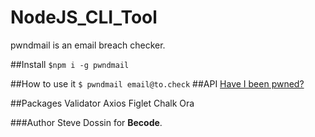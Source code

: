 # NodeJS_CLI_Tool
pwndmail is an email breach checker.

##Install
``$npm i -g pwndmail``

##How to use it
``$ pwndmail email@to.check``
##API
[Have I been pwned?](https://haveibeenpwned.com/API/v2 "Have I been pwned")

##Packages
Validator
Axios
Figlet
Chalk
Ora


###Author
Steve Dossin for **Becode**.